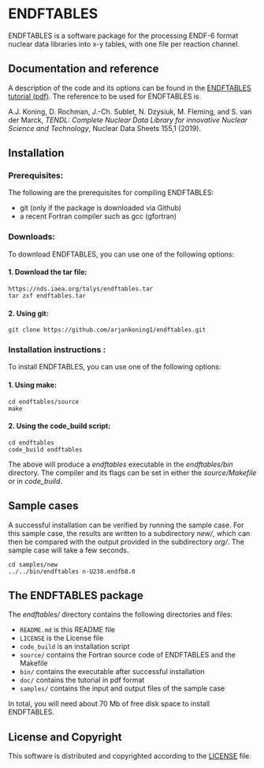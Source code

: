 
# ENDFTABLES
ENDFTABLES is a software package for the processing ENDF-6 format nuclear data libraries into x-y tables, with one file per reaction channel.

## Documentation and reference
A description of the code and its options can be found in the [ENDFTABLES tutorial (pdf)](https://github.com/arjankoning1/endftables/blob/main/doc/endftables.pdf).
The reference to be used for ENDFTABLES is

A.J. Koning, D. Rochman, J.-Ch. Sublet, N. Dzysiuk, M. Fleming, and S. van der Marck, *TENDL: Complete Nuclear Data Library for innovative Nuclear Science and Technology*, Nuclear Data Sheets 155,1 (2019).

## Installation

### Prerequisites:

The following are the prerequisites for compiling ENDFTABLES:
  - git (only if the package is downloaded via Github)
  - a recent Fortran compiler such as gcc (gfortran)

### Downloads:

To download ENDFTABLES, you can use one of the following options:
#### 1. Download the tar file:
```
https://nds.iaea.org/talys/endftables.tar
tar zxf endftables.tar
```

#### 2. Using git:
```
git clone https://github.com/arjankoning1/endftables.git
```
### Installation instructions :

To install ENDFTABLES, you can use one of the following options:
#### 1. Using make:
```
cd endftables/source
make
```
#### 2. Using the code_build script:
```
cd endftables
code_build endftables
```

The above will produce a *endftables* executable in the *endftables/bin* directory.
The compiler and its flags can be set in either the *source/Makefile* or in *code_build*.

## Sample cases

A successful installation can be verified by running the sample case. For this sample case, the results are written to a subdirectory *new/*, which can then be compared with the output provided in the subdirectory *org/*. The sample case will take a few seconds.
```
cd samples/new
../../bin/endftables n-U238.endfb8.0
```

## The ENDFTABLES package

The *endftables/* directory contains the following directories and files:

+ `README.md` is this README file
+ `LICENSE` is the License file
+ `code_build` is an installation script
+ `source/` contains the Fortran source code of ENDFTABLES and the Makefile
+ `bin/` contains the executable after successful installation
+ `doc/` contains the tutorial in pdf format
+ `samples/` contains the input and output files of the sample case

In total, you will need about 70 Mb of free disk space to install ENDFTABLES.

## License and Copyright
This software is distributed and copyrighted according to the [LICENSE](LICENSE) file.
